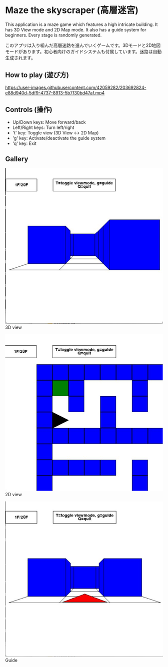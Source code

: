 # Maze the skyscraper (高層迷宮)
This application is a maze game which features a high intricate building. It has 3D View mode and 2D Map mode. It also has a guide system for beginners. 
Every stage is randomly generated.

このアプリは入り組んだ高層迷路を進んでいくゲームです。3Dモードと2D地図モードがあります。初心者向けのガイドシステムも付属しています。迷路は自動生成されます。

## How to play (遊び方)

https://user-images.githubusercontent.com/42059282/203692824-e88d940d-5df9-4737-8913-5b7f30bd47af.mp4


## Controls (操作)
- Up/Down keys: Move forward/back
- Left/Right keys: Turn left/right
- 't' key: Toggle view (3D View <-> 2D Map)
- 'g' key: Activate/deactivate the guide system
- 'q' key: Exit

## Gallery
![3d](3d.jpg)
3D view

![map](map.jpg)
2D view

![guide](guide.jpg)
Guide
